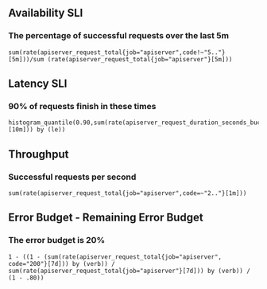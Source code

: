 ## Availability SLI
### The percentage of successful requests over the last 5m
    sum(rate(apiserver_request_total{job="apiserver",code!~"5.."}[5m]))/sum (rate(apiserver_request_total{job="apiserver"}[5m]))


## Latency SLI
### 90% of requests finish in these times
    histogram_quantile(0.90,sum(rate(apiserver_request_duration_seconds_bucket{job="apiserver"}[10m])) by (le))


## Throughput
### Successful requests per second
    sum(rate(apiserver_request_total{job="apiserver",code=~"2.."}[1m]))


## Error Budget - Remaining Error Budget
### The error budget is 20%
    1 - ((1 - (sum(rate(apiserver_request_total{job="apiserver", code="200"}[7d])) by (verb)) / sum(rate(apiserver_request_total{job="apiserver"}[7d])) by (verb)) / (1 - .80))
